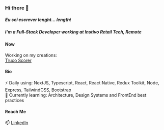 ### Hi there 👋

<h5>Eu sei escrever lenght... length! </h5>

<h5>I'm a Full-Stack Developer working at Instivo Retail Tech, Remote</h5>

<h4>Now</h4>

Working on my creations:<br>
<a href="https://marcadordetruco.com.br">Truco Scorer</a> <br>


<h4>Bio</h4>

⚡ Daily using: NextJS, Typescript, React, React Native, Redux Toolkit, Node, Express, TailwindCSS, Bootstrap <br>
🌱 Currently learning: Architecture, Design Systems and FrontEnd best practices <br>

<h4>Reach Me</h4>
📫 <a href="https://www.linkedin.com/in/sidney-carlini/">LinkedIn</a>
<!--
**Sidneycarlinijr/Sidneycarlinijr** is a ✨ _special_ ✨ repository because its `README.md` (this file) appears on your GitHub profile.

Here are some ideas to get you started:


- 👯 I’m looking to collaborate on ...
- 🤔 I’m looking for help with ...
- 💬 Ask me about ...
- 📫 How to reach me: ...
- 😄 Pronouns: ...
- ⚡ Fun fact: ...
-->
